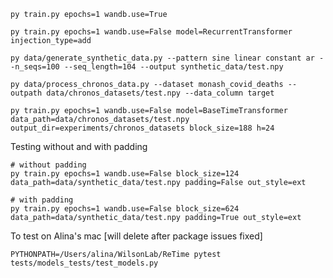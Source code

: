 ```shell
py train.py epochs=1 wandb.use=True
```

```shell
py train.py epochs=1 wandb.use=False model=RecurrentTransformer injection_type=add
```


```shell
py data/generate_synthetic_data.py --pattern sine linear constant ar --n_seqs=100 --seq_length=104 --output synthetic_data/test.npy
```

```shell
py data/process_chronos_data.py --dataset monash_covid_deaths --outpath data/chronos_datasets/test.npy --data_column target
```

```shell
py train.py epochs=1 wandb.use=False model=BaseTimeTransformer data_path=data/chronos_datasets/test.npy output_dir=experiments/chronos_datasets block_size=188 h=24
```

Testing without and with padding
```shell
# without padding
py train.py epochs=1 wandb.use=False block_size=124 data_path=data/synthetic_data/test.npy padding=False out_style=ext

# with padding
py train.py epochs=1 wandb.use=False block_size=624 data_path=data/synthetic_data/test.npy padding=True out_style=ext
```

To test on Alina's mac [will delete after package issues fixed]
```shell
PYTHONPATH=/Users/alina/WilsonLab/ReTime pytest tests/models_tests/test_models.py
```


